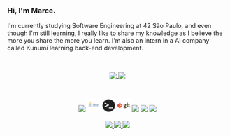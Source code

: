 ### Hi, I'm Marce.

I'm currently studying Software Engineering at 42 São Paulo, and even though I'm still learning, I really like to share my knowledge as I believe the more you share the more you learn. I'm also an intern in a AI company called Kunumi learning back-end development.

<br/>

<p align="center">
  <a href="https://github.com/marceFrasson">
  <img
      align="center"
      height="130em"
      src="https://github-readme-stats.vercel.app/api?username=marceFrasson&theme=dark&show_icons=true" />
</a>  
  <a href="https://github.com/marceFrasson">
    <img
      align="center"
      height="130em"
      src="https://github-readme-stats.vercel.app/api/top-langs/?username=marceFrasson&show_icons=true&include_all_commits=true&count_private=true&layout=compact&theme=dark"
    />
  </a>
</p>

<br/>

<p align="center">
  <code><img height="30" src="https://toppng.com/uploads/preview/c-programming-icon-c-programming-language-logo-11562945679duaxtn3yq0.png"></code>
  <code><img height="30" src="https://raw.githubusercontent.com/github/explore/80688e429a7d4ef2fca1e82350fe8e3517d3494d/topics/java/java.png"></code>
  <code><img height="30" src="https://raw.githubusercontent.com/github/explore/80688e429a7d4ef2fca1e82350fe8e3517d3494d/topics/terminal/terminal.png"></code>
  <code><img height="30" src="https://raw.githubusercontent.com/github/explore/80688e429a7d4ef2fca1e82350fe8e3517d3494d/topics/git/git.png"></code>
  <code><img height="30" src="https://cdn.jsdelivr.net/gh/devicons/devicon/icons/vscode/vscode-original.svg"></code>
  <code><img height="30" src="https://resources.jetbrains.com/storage/products/intellij-idea/img/meta/intellij-idea_logo_300x300.png"></code>
  <code><img height="30" src="https://cdn.jsdelivr.net/gh/devicons/devicon/icons/slack/slack-original.svg"></code>
  <br/>  
  <br/>
  <a href="https://www.linkedin.com/in/marcefrasson/">
    <img src="https://img.shields.io/badge/-Marce%20Frasson-blue?style=flat-square&logo=Linkedin&logoColor=white&link=https://www.linkedin.com/in/marcefrasson/"/>
  </a>
  <a href="mailto:marcefrasson@gmail.com">
    <img src="https://img.shields.io/badge/-marcefrasson@gmail.com-006bed?style=flat-square&logo=Gmail&logoColor=white&link=mailto:marcefrasson@gmail.com"/>
  </a>
  <a href="https://github.com/marceFrasson">
    <img src="https://img.shields.io/github/followers/marceFrasson?label=follow&style=social"/>
  </a>
</p>

<br/>
